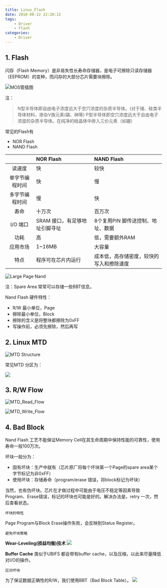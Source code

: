 ```yaml
---
title: Linux_Flash
date: 2018-08-22 22:20:13
tags:
    - Driver
    - Flash
categories:
    - Driver
---
```


## 1. Flash
闪存（Flash Memory）是非易失性长寿命存储器，是电子可擦除只读存储器（EEPROM）的变种，而闪存的大部分芯片需要块擦除。

![MOS管插图](https://raw.githubusercontent.com/JShell07/jshell07.github.io/master/images/Linux_Flash/MOS%E7%AE%A1.png)

<!--more-->

注：
>N型半导体即自由电子浓度远大于空穴浓度的杂质半导体。(对于锗、硅类半导体材料，掺杂Ⅴ族元素(磷、砷等)
P型半导体即空穴浓度远大于自由电子浓度的杂质半导体。在纯净的硅晶体中掺入三价元素（如硼）

常见的Flash有
- NOR Flash
- NAND Flash

| | NOR Flash | NAND Flash |
| :-: | :- | :- |
| 读速度 | 快 | 较快 |
| 单字节编程时间 | 快 | 慢 |
| 多字节编程时间 | 慢 | 快 |
| 寿命 | 十万次 | 百万次 |
I/O 端口 | SRAM 接口，有足够地址引脚寻址 | 8个复用PIN 脚传送控制、地址、数据 |
| 功耗 | 高 | 低，需要额外RAM |
| 应用市场 | 1~16MB | 大容量 |
| 特点 | 程序可在芯片内运行 | 成本低，高存储密度，较快的写入和擦除速度 |

![Large Page Nand](https://raw.githubusercontent.com/JShell07/jshell07.github.io/master/images/Linux_Flash/Large_Page_Nand.png)

注：Spare Area 常常可以存储一些BBT信息。

Nand Flash 硬件特性：
- R/W 最小单位，Page
- 擦除最小单位，Block
- 擦除的含义是将整块都擦除为0xFF
- 写操作前，必须先擦除，然后再写

## 2. Linux MTD

![MTD Structure](https://raw.githubusercontent.com/JShell07/jshell07.github.io/master/images/Linux_Flash/Linux_MTD_Structure.png)

常见MTD 分区为：

![](https://raw.githubusercontent.com/JShell07/jshell07.github.io/master/images/Linux_Flash/MTD_Common_Partitions.png)

## 3. R/W Flow

![MTD_Read_Flow](https://raw.githubusercontent.com/JShell07/jshell07.github.io/master/images/Linux_Flash/MTD_Read_Flow.png)

![MTD_Write_Flow](https://raw.githubusercontent.com/JShell07/jshell07.github.io/master/images/Linux_Flash/MTD_Write_Flow.png)

## 4. Bad Block
Nand Flash 工艺不能保证Memory Cell在其生命周期中保持性能的可靠性，使用寿命一般100万次。

坏块一般分为：

- 固有坏块：生产中就有（芯片原厂将每个坏块第一个Page的spare area某个字节标记为非0xFF）
- 使用坏块：存储寿命（program/erase 错误，将block标记为坏块）

当然，也有伪坏块。芯片在才做过程中可能由于电压不稳定等因素导致Program、Erase错误，标记的坏块也可能是好的。解决办法是，retry 一次，然后查看状态。

`坏块的特性`

Page Program与Block Erase操作失败，会反映到Status Register。

`避免坏块策略`

**Wear-Leveling(损益均衡)技术**
![](https://raw.githubusercontent.com/JShell07/jshell07.github.io/master/images/Linux_Flash/Wear_Leveling.png)

**Buffer Cache**
类似于UBIFS 都会带有buffer cache，以及压缩，以此来尽量降低对I/O的操作。

`应对坏块`

为了保证数据正确性的R/W，我们使用BBT（Bad Block Table）。
![](https://raw.githubusercontent.com/JShell07/jshell07.github.io/master/images/Linux_Flash/BBT.png)




